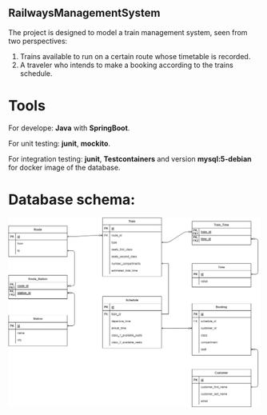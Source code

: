 ## RailwaysManagementSystem

<p>The project is designed to model a train management system, seen from two perspectives:</p>
<ol>
<li>Trains available to run on a certain route whose timetable is recorded.</li>
<li>A traveler who intends to make a booking according to the trains schedule.</li>
</ol>

<h1>Tools</h1>
<p>For develope: <b>Java</b> with <b>SpringBoot</b>.</p>
<p>For unit testing: <b>junit</b>, <b>mockito</b>.</p>
<p>For integration testing: <b>junit</b>, <b>Testcontainers</b> and version <b>mysql:5-debian</b> for docker image of the database.</p>

<h1>Database schema:</h1>
<img src="diagrams/railways.png" alt="railways"/>
